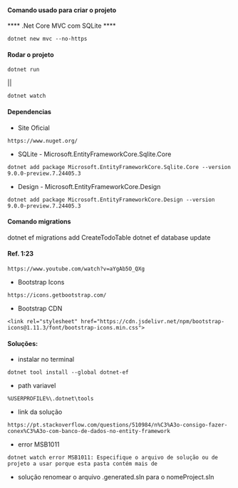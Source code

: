 #### Comando usado para criar o projeto 
 **** .Net Core MVC com SQLite **** 
```
dotnet new mvc --no-https
```

#### Rodar o projeto
```
dotnet run
```
 ||
```
dotnet watch
```

#### Dependencias
* Site Oficial
```
https://www.nuget.org/
```

* SQLite - Microsoft.EntityFrameworkCore.Sqlite.Core 
```
dotnet add package Microsoft.EntityFrameworkCore.Sqlite.Core --version 9.0.0-preview.7.24405.3
```

* Design - Microsoft.EntityFrameworkCore.Design 
```
dotnet add package Microsoft.EntityFrameworkCore.Design --version 9.0.0-preview.7.24405.3
```
#### Comando migrations
dotnet ef migrations add CreateTodoTable
dotnet ef database update


#### Ref. 1:23
```
https://www.youtube.com/watch?v=aYgAb5O_QXg
```

* Bootstrap Icons
```
https://icons.getbootstrap.com/
```

* Bootstrap CDN
```
<link rel="stylesheet" href="https://cdn.jsdelivr.net/npm/bootstrap-icons@1.11.3/font/bootstrap-icons.min.css">
```

#### Soluções:
* instalar no terminal
```
dotnet tool install --global dotnet-ef
```

* path variavel
```
%USERPROFILE%\.dotnet\tools
```

* link da solução
```
https://pt.stackoverflow.com/questions/510984/n%C3%A3o-consigo-fazer-conex%C3%A3o-com-banco-de-dados-no-entity-framework
```
* error MSB1011
```
dotnet watch error MSB1011: Especifique o arquivo de solução ou de projeto a usar porque esta pasta contém mais de
```
* solução renomear o arquivo .generated.sln para o nomeProject.sln